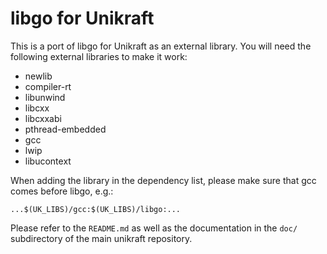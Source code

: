 libgo for Unikraft
=============================

This is a port of libgo for Unikraft as an external library. You will
need the following external libraries to make it work:

+ newlib
+ compiler-rt
+ libunwind
+ libcxx
+ libcxxabi
+ pthread-embedded
+ gcc
+ lwip
+ libucontext

When adding the library in the dependency list, please make sure that
gcc comes before libgo, e.g.:

```
...$(UK_LIBS)/gcc:$(UK_LIBS)/libgo:...
```

Please refer to the `README.md` as well as the documentation in the `doc/`
subdirectory of the main unikraft repository.
